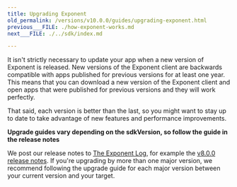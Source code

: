 ```yaml
---
title: Upgrading Exponent
old_permalink: /versions/v10.0.0/guides/upgrading-exponent.html
previous___FILE: ./how-exponent-works.md
next___FILE: ./../sdk/index.md

---
```


It isn't strictly necessary to update your app when a new version of Exponent is released. New versions of the Exponent client are backwards compatible with apps published for previous versions for at least one year. This means that you can download a new version of the Exponent client and open apps that were published for previous versions and they will work perfectly.

That said, each version is better than the last, so you might want to stay up to date to take advantage of new features and performance improvements.

**Upgrade guides vary depending on the sdkVersion, so follow the guide in the release notes**

We post our release notes to [The Exponent Log](https://blog.getexponent.com/), for example the [v8.0.0 release notes](https://blog.getexponent.com/exponent-sdk-v8-0-0-is-available-581255a279b1#.iw6pjhknl). If you're upgrading by more than one major version, we recommend following the upgrade guide for each major version between your current version and your target.
